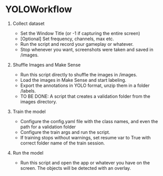 # YOLOWorkflow

1. Collect dataset 
    - Set the Window Title (or -1 if capturing the entire screen)
    - [Optional] Set frequency, channels, max etc.
    - Run the script and record your gameplay or whatever.
    - Stop whenever you want, screenshots were taken and saved in /images.

2. Shuffle Images and Make Sense
    - Run this script directly to shuffle the images in /images.
    - Load the images in Make Sense and start labeling.
    - Export the annotations in YOLO format, unzip them in a folder /labels.
    - TO BE DONE: A script that creates a validation folder from the images directory.

3. Train the model
    - Configure the config.yaml file with the class names, and even the path for a validation folder
    - Configure the train args and run the script.
    - If training stops without warnings, set resume var to True with correct folder name of the train session.

4. Run the model 
    - Run this script and open the app or whatever you have on the screen. The objects will be detected with an overlay.